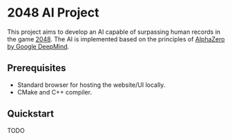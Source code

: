 # 2048 AI Project

This project aims to develop an AI capable of surpassing human records in the game [2048](https://en.wikipedia.org/wiki/2048_(video_game)). The AI is implemented based on the principles of [AlphaZero by Google DeepMind](https://deepmind.google/discover/blog/alphazero-shedding-new-light-on-chess-shogi-and-go/).

## Prerequisites

- Standard browser for hosting the website/UI locally.
- CMake and C++ compiler.

## Quickstart

TODO
